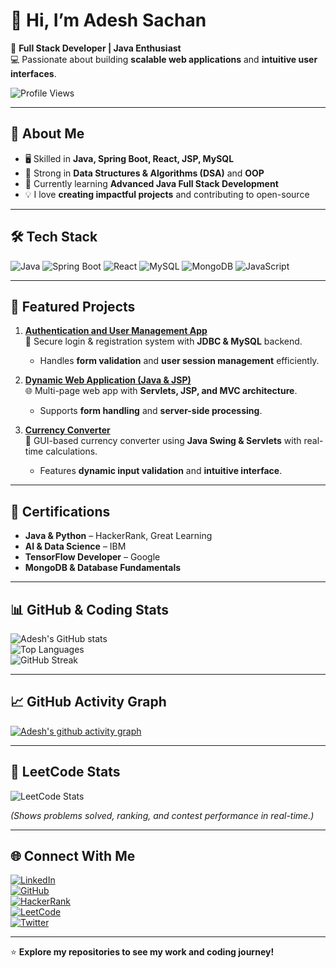 # 👋 Hi, I’m Adesh Sachan

🎯 **Full Stack Developer | Java Enthusiast**  
💻 Passionate about building **scalable web applications** and **intuitive user interfaces**.

![Profile Views](https://komarev.com/ghpvc/?username=Adesh-1&label=Profile%20Views&color=0e75b6&style=flat)

---

## 🚀 About Me
- 🖥 Skilled in **Java, Spring Boot, React, JSP, MySQL**  
- 🧩 Strong in **Data Structures & Algorithms (DSA)** and **OOP**  
- 🌱 Currently learning **Advanced Java Full Stack Development**  
- 💡 I love **creating impactful projects** and contributing to open-source

---

## 🛠 Tech Stack

![Java](https://img.shields.io/badge/Java-ED8B00?style=for-the-badge&logo=java&logoColor=white)
![Spring Boot](https://img.shields.io/badge/Spring%20Boot-6DB33F?style=for-the-badge&logo=springboot&logoColor=white)
![React](https://img.shields.io/badge/React-20232A?style=for-the-badge&logo=react&logoColor=61DAFB)
![MySQL](https://img.shields.io/badge/MySQL-4479A1?style=for-the-badge&logo=mysql&logoColor=white)
![MongoDB](https://img.shields.io/badge/MongoDB-4EA94B?style=for-the-badge&logo=mongodb&logoColor=white)
![JavaScript](https://img.shields.io/badge/JavaScript-F7DF1E?style=for-the-badge&logo=javascript&logoColor=black)

---

## 📂 Featured Projects

1. **[Authentication and User Management App](https://github.com/Adesh-1/java-projects/tree/main/Login-Register-Project)**  
   🔐 Secure login & registration system with **JDBC & MySQL** backend.  
   - Handles **form validation** and **user session management** efficiently.  

2. **[Dynamic Web Application (Java & JSP)](https://github.com/Adesh-1/java-projects/tree/main/sevelet-project)**  
   🌐 Multi-page web app with **Servlets, JSP, and MVC architecture**.  
   - Supports **form handling** and **server-side processing**.  

3. **[Currency Converter](https://github.com/Adesh-1/java-projects/blob/main/CurrencyConverter.java)**  
   💱 GUI-based currency converter using **Java Swing & Servlets** with real-time calculations.  
   - Features **dynamic input validation** and **intuitive interface**.  

---

## 🏅 Certifications
- **Java & Python** – HackerRank, Great Learning  
- **AI & Data Science** – IBM  
- **TensorFlow Developer** – Google  
- **MongoDB & Database Fundamentals**

---

## 📊 GitHub & Coding Stats

![Adesh's GitHub stats](https://github-readme-stats.vercel.app/api?username=Adesh-1&show_icons=true&theme=tokyonight)  
![Top Languages](https://github-readme-stats.vercel.app/api/top-langs/?username=Adesh-1&layout=compact&theme=tokyonight)  
![GitHub Streak](https://streak-stats.demolab.com?user=Adesh-1&theme=tokyonight&hide_border=true)

---

## 📈 GitHub Activity Graph

[![Adesh's github activity graph](https://github-readme-activity-graph.vercel.app/graph?username=Adesh-1&theme=tokyo-night)](https://github.com/ashutosh00710/github-readme-activity-graph)

---

## 🧩 LeetCode Stats

![LeetCode Stats](https://leetcard.jacoblin.cool/Adesh-1?theme=dark&font=source_code_pro&ext=contest)

*(Shows problems solved, ranking, and contest performance in real-time.)*

---

## 🌐 Connect With Me

[![LinkedIn](https://img.shields.io/badge/LinkedIn-0077B5?style=for-the-badge&logo=linkedin&logoColor=white)](https://www.linkedin.com/in/adesh-sachan/)  
[![GitHub](https://img.shields.io/badge/GitHub-100000?style=for-the-badge&logo=github&logoColor=white)](https://github.com/Adesh-1)  
[![HackerRank](https://img.shields.io/badge/HackerRank-2EC866?style=for-the-badge&logo=HackerRank&logoColor=white)](https://www.hackerrank.com/profile/Adesh_1)  
[![LeetCode](https://img.shields.io/badge/LeetCode-FFA116?style=for-the-badge&logo=LeetCode&logoColor=black)](https://leetcode.com/u/Adesh-1/)  
[![Twitter](https://img.shields.io/badge/Twitter-1DA1F2?style=for-the-badge&logo=twitter&logoColor=white)](https://x.com/Adesh1123)

---

⭐ **Explore my repositories to see my work and coding journey!**
